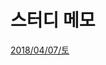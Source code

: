 # 스터디 메모
[2018/04/07/토](https://github.com/114-aws-study/memo_yoda/blob/master/2018_04_07_%ED%86%A0)
